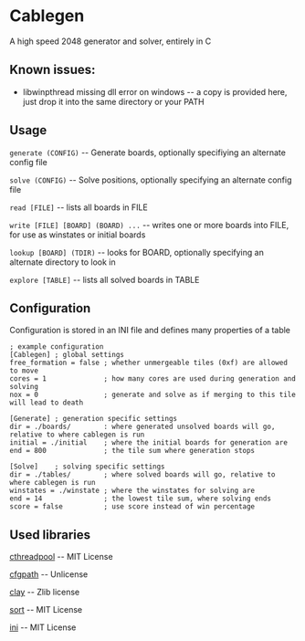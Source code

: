 # Cablegen
A high speed 2048 generator and solver, entirely in C
## Known issues:
- libwinpthread missing dll error on windows -- a copy is provided here, just drop it into the same directory or your PATH
## Usage
`generate (CONFIG)` -- Generate boards, optionally specifiying an alternate config file

`solve (CONFIG)` -- Solve positions, optionally specifying an alternate config file

`read [FILE]` -- lists all boards in FILE

`write [FILE] [BOARD] (BOARD) ...` -- writes one or more boards into FILE, for use as winstates or initial boards

`lookup [BOARD] (TDIR)` -- looks for BOARD, optionally specifying an alternate directory to look in

`explore [TABLE]` -- lists all solved boards in TABLE

## Configuration

Configuration is stored in an INI file and defines many properties of a table

```
; example configuration
[Cablegen] ; global settings 
free_formation = false ; whether unmergeable tiles (0xf) are allowed to move
cores = 1              ; how many cores are used during generation and solving
nox = 0                ; generate and solve as if merging to this tile will lead to death

[Generate] ; generation specific settings
dir = ./boards/        : where generated unsolved boards will go, relative to where cablegen is run
initial = ./initial    ; where the initial boards for generation are
end = 800              ; the tile sum where generation stops

[Solve]    ; solving specific settings
dir = ./tables/        ; where solved boards will go, relative to where cablegen is run
winstates = ./winstate ; where the winstates for solving are
end = 14               ; the lowest tile sum, where solving ends
score = false          ; use score instead of win percentage
```

## Used libraries

[cthreadpool](https://github.com/neo2043/cthreadpool) -- MIT License

[cfgpath](https://github.com/Malvineous/cfgpath) -- Unlicense

[clay](https://github.com/nicbarker/clay) -- Zlib license

[sort](https://github.com/swenson/sort) -- MIT License

[ini](https://github.com/rxi/ini/) -- MIT License
